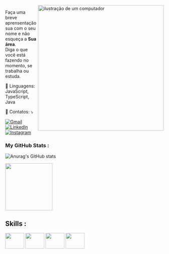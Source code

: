 <img src="https://raw.githubusercontent.com/MicaelliMedeiros/micaellimedeiros/master/image/computer-illustration.png" alt="ilustração de um computador" min-width="400px" max-width="400px" width="400px" align="right">

<p align="left"> 
  Faça uma breve aprensentação sua com o seu nome e não esqueça a <strong>Sua área</strong>.<br>
  Diga o que você está fazendo no momento, se trabalha ou estuda.
</p>

<p align="left">
  🦄 Linguagens: JavaScript, TypeScript, Java
</p>

<p align="left">
  💌 Contatos: ⤵️
</p>

<p align="left">
  <a href="#" title="Gmail">
  <img src="https://img.shields.io/badge/-Gmail-FF0000?style=flat-square&labelColor=FF0000&logo=gmail&logoColor=white&link=mailto:cauatavellaprofissional@gmail.com" alt="Gmail"/></a>

  <a href="#" title="LinkedIn">
  <img src="https://img.shields.io/badge/-Linkedin-0e76a8?style=flat-square&logo=Linkedin&logoColor=white&link=https://www.linkedin.com/in/cauã-tavella-456607242/" alt="LinkedIn"/></a>

  <a href="#" title="Instagram">
  <img src="https://img.shields.io/badge/-Instagram-DF0174?style=flat-square&labelColor=DF0174&logo=instagram&logoColor=white&link=https://www.instagram.com/dev.henrii/" alt="Instagram"/></a>
</p>

### My GitHub Stats :
![Anurag's GitHub stats](https://github-readme-stats.vercel.app/api?username=caua-dev-coder&theme=ambient_gradient&show_icons=true)

<div>
<img height="150em" src ="https://github-readme-stats.vercel.app/api/top-langs/?username=caua-dev-coder&layout=compact"/>
</div>


## Skills :
<div>
 <img src=https://cdn.jsdelivr.net/gh/devicons/devicon/icons/javascript/javascript-original.svg align="center" height="50" width="60">
 <img src=https://cdn.jsdelivr.net/gh/devicons/devicon/icons/react/react-original.svg align="center" height="50" width="60">
 <img src=https://cdn.jsdelivr.net/gh/devicons/devicon/icons/html5/html5-original.svg align="center" height="50" width="60">
 <img src=https://cdn.jsdelivr.net/gh/devicons/devicon/icons/css3/css3-original.svg align="center" height="50" width="60">
 </div>
